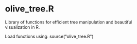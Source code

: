 # olive_tree.R
Library of functions for efficient tree manipulation and beautiful visualization in R.

Load functions using:
source("olive_tree.R")


